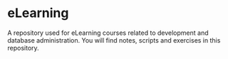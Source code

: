 eLearning
=========

A repository used for eLearning courses related to development and database administration.
You will find notes, scripts and exercises in this repository.
